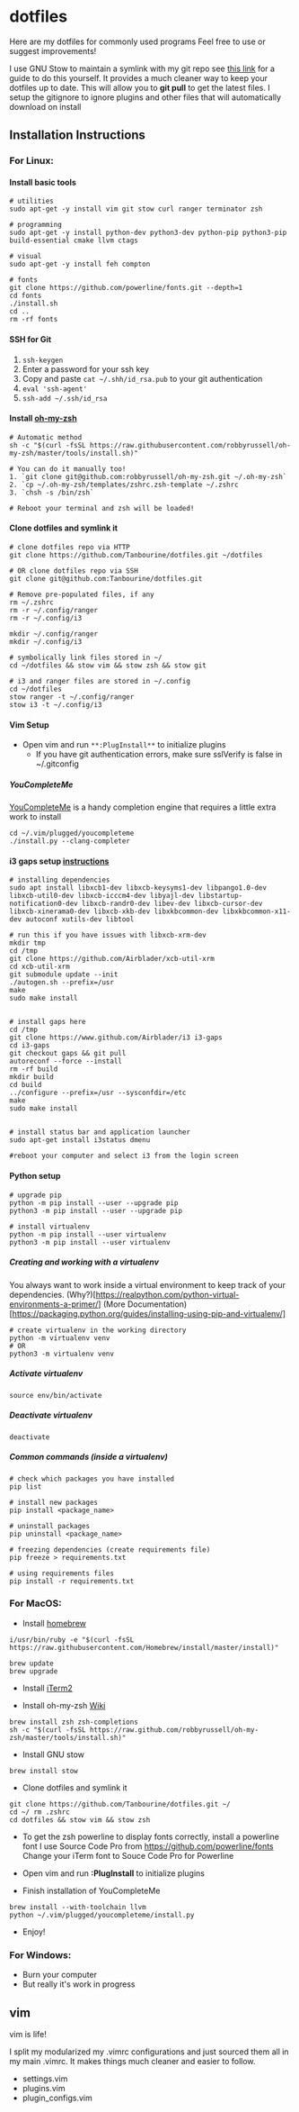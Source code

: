 # dotfiles
Here are my dotfiles for commonly used programs
Feel free to use or suggest improvements!

I use GNU Stow to maintain a symlink with my git repo
see [this link](http://brandon.invergo.net/news/2012-05-26-using-gnu-stow-to-manage-your-dotfiles.html) for a guide to do this yourself. It provides a much cleaner way to keep your dotfiles up to date. This will allow you to **git pull** to get the latest files. I setup the gitignore to ignore plugins and other files that will automatically download on install


## Installation Instructions

### For Linux:

#### Install basic tools
```
# utilities
sudo apt-get -y install vim git stow curl ranger terminator zsh

# programming 
sudo apt-get -y install python-dev python3-dev python-pip python3-pip build-essential cmake llvm ctags

# visual
sudo apt-get -y install feh compton 

# fonts
git clone https://github.com/powerline/fonts.git --depth=1
cd fonts
./install.sh
cd ..
rm -rf fonts
```

#### SSH for Git
1. `ssh-keygen`
2. Enter a password for your ssh key
3. Copy and paste `cat ~/.shh/id_rsa.pub` to your git authentication
4. `eval 'ssh-agent'`
5. `ssh-add ~/.ssh/id_rsa`

#### Install [oh-my-zsh](https://github.com/robbyrussell/oh-my-zsh)
```
# Automatic method
sh -c "$(curl -fsSL https://raw.githubusercontent.com/robbyrussell/oh-my-zsh/master/tools/install.sh)"

# You can do it manually too!
1. `git clone git@github.com:robbyrussell/oh-my-zsh.git ~/.oh-my-zsh`
2. `cp ~/.oh-my-zsh/templates/zshrc.zsh-template ~/.zshrc
3. `chsh -s /bin/zsh`

# Reboot your terminal and zsh will be loaded!
```

#### Clone dotfiles and symlink it
```
# clone dotfiles repo via HTTP 
git clone https://github.com/Tanbourine/dotfiles.git ~/dotfiles

# OR clone dotfiles repo via SSH
git clone git@github.com:Tanbourine/dotfiles.git

# Remove pre-populated files, if any
rm ~/.zshrc
rm -r ~/.config/ranger
rm -r ~/.config/i3

mkdir ~/.config/ranger
mkdir ~/.config/i3

# symbolically link files stored in ~/
cd ~/dotfiles && stow vim && stow zsh && stow git

# i3 and ranger files are stored in ~/.config
cd ~/dotfiles
stow ranger -t ~/.config/ranger
stow i3 -t ~/.config/i3
```

#### Vim Setup
- Open vim and run `**:PlugInstall**`  to initialize plugins
    - If you have git authentication errors, make sure sslVerify is false in ~/.gitconfig

##### YouCompleteMe
[YouCompleteMe](https://github.com/Valloric/YouCompleteMe) is a handy completion engine that
requires a little extra work to install
```
cd ~/.vim/plugged/youcompleteme
./install.py --clang-completer
```

#### i3 gaps setup [instructions](https://github.com/pasiegel/i3-gaps-install-ubuntu)
```
# installing dependencies
sudo apt install libxcb1-dev libxcb-keysyms1-dev libpango1.0-dev libxcb-util0-dev libxcb-icccm4-dev libyajl-dev libstartup-notification0-dev libxcb-randr0-dev libev-dev libxcb-cursor-dev libxcb-xinerama0-dev libxcb-xkb-dev libxkbcommon-dev libxkbcommon-x11-dev autoconf xutils-dev libtool

# run this if you have issues with libxcb-xrm-dev
mkdir tmp
cd /tmp
git clone https://github.com/Airblader/xcb-util-xrm
cd xcb-util-xrm
git submodule update --init
./autogen.sh --prefix=/usr
make
sudo make install


# install gaps here
cd /tmp
git clone https://www.github.com/Airblader/i3 i3-gaps
cd i3-gaps
git checkout gaps && git pull
autoreconf --force --install
rm -rf build
mkdir build
cd build
../configure --prefix=/usr --sysconfdir=/etc
make
sudo make install


# install status bar and application launcher
sudo apt-get install i3status dmenu

#reboot your computer and select i3 from the login screen

```


#### Python setup
```
# upgrade pip
python -m pip install --user --upgrade pip
python3 -m pip install --user --upgrade pip

# install virtualenv
python -m pip install --user virtualenv
python3 -m pip install --user virtualenv

```

##### Creating and working with a virtualenv
You always want to work inside a virtual environment to keep track of your dependencies.
(Why?)[https://realpython.com/python-virtual-environments-a-primer/] 
(More Documentation)[https://packaging.python.org/guides/installing-using-pip-and-virtualenv/]

```
# create virtualenv in the working directory
python -m virtualenv venv
# OR 
python3 -m virtualenv venv
```

##### Activate virtualenv
```
source env/bin/activate
```

##### Deactivate virtualenv
```
deactivate
```

##### Common commands (inside a virtualenv)
```
# check which packages you have installed
pip list 

# install new packages
pip install <package_name>

# uninstall packages
pip uninstall <package_name>

# freezing dependencies (create requirements file)
pip freeze > requirements.txt

# using requirements files
pip install -r requirements.txt

```


### For MacOS:

- Install [homebrew](https://brew.sh/)
```
i/usr/bin/ruby -e "$(curl -fsSL https://raw.githubusercontent.com/Homebrew/install/master/install)"

brew update
brew upgrade
```

- Install [iTerm2](https://www.iterm2.com/)

- Install oh-my-zsh [Wiki](https://github.com/robbyrussell/oh-my-zsh/wiki)
```
brew install zsh zsh-completions
sh -c "$(curl -fsSL https://raw.github.com/robbyrussell/oh-my-zsh/master/tools/install.sh)"
```
- Install GNU stow
```
brew install stow
```

- Clone dotfiles and symlink it
```
git clone https://github.com/Tanbourine/dotfiles.git ~/
cd ~/ rm .zshrc
cd dotfiles && stow vim && stow zsh
```

- To get the zsh powerline to display fonts correctly, install a powerline font
I use Source Code Pro from https://github.com/powerline/fonts 
Change your iTerm font to Souce Code Pro for Powerline


- Open vim and run **:PlugInstall**  to initialize plugins

- Finish installation of YouCompleteMe
```
brew install --with-toolchain llvm
python ~/.vim/plugged/youcompleteme/install.py
```

- Enjoy! 

### For Windows:
- Burn your computer
- But really it's work in progress


## vim

vim is life!

I split my modularized my .vimrc configurations and just sourced them all in my main .vimrc. It makes things much cleaner and easier to follow.

- settings.vim
- plugins.vim
- plugin_configs.vim
